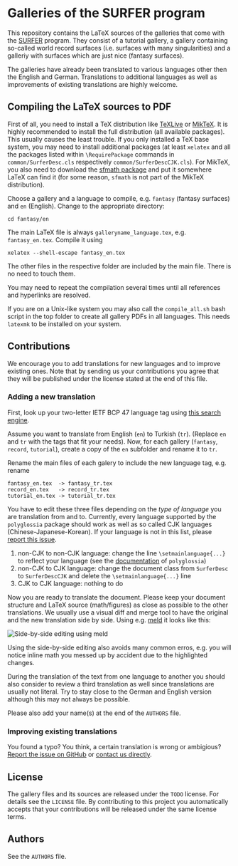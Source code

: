 Galleries of the SURFER program
===============================

This repository contains the LaTeX sources of the galleries that come with the [SURFER](http://imaginary.org/program/surfer/) program. They consist of a tutorial gallery, a gallery containing so-called world record surfaces (i.e. surfaces with many singularities) and a galleriy with surfaces which are just nice (fantasy surfaces).

The galleries have already been translated to various languages other then the English and German. Translations to additional languages as well as improvements of existing translations are highly welcome.

Compiling the LaTeX sources to PDF
----------------------------------

First of all, you need to install a TeX distribution like [TeXLive](https://www.tug.org/texlive/) or [MikTeX](http://www.miktex.org/). It is highly recommended to install the full distribution (all available packages). This usually causes the least trouble. If you only installed a TeX base system, you may need to install additional packages (at least `xelatex` and all the packages listed within `\RequirePackage` commands in `common/SurferDesc.cls` respectively `common/SurferDescCJK.cls`). For MikTeX, you also need to download the [sfmath package](http://www.ctan.org/tex-archive/macros/latex/contrib/sfmath/sfmath.sty) and put it somewhere LaTeX can find it (for some reason, `sfmath` is not part of the MikTeX distribution).

Choose a gallery and a language to compile, e.g. `fantasy` (fantasy surfaces) and `en` (English). Change to the appropriate directory:
```
cd fantasy/en
```

The main LaTeX file is always `galleryname_language.tex`, e.g. `fantasy_en.tex`. Compile it using
```
xelatex --shell-escape fantasy_en.tex
```

The other files in the respective folder are included by the main file. There is no need to touch them.

You may need to repeat the compilation several times until all references and hyperlinks are resolved.

If you are on a Unix-like system you may also call the `compile_all.sh` bash script in the top folder to create all gallery PDFs in all languages. This needs `latexmk` to be installed on your system.

Contributions
-------------

We encourage you to add translations for new languages and to improve existing ones. Note that by sending us your contributions you agree that they will be published under the license stated at the end of this file. 

### Adding a new translation

First, look up your two-letter IETF BCP 47 language tag using [this search engine](http://rishida.net/utils/subtags/). 

Assume you want to translate from English (`en`) to Turkish (`tr`). (Replace `en` and `tr` with the tags that fit your needs). Now, for each gallery (`fantasy`, `record`, `tutorial`), create a copy of the `en` subfolder and rename it to `tr`.

Rename the main files of each galery to include the new language tag, e.g. rename
```
fantasy_en.tex  -> fantasy_tr.tex
record_en.tex   -> record_tr.tex
tutorial_en.tex -> tutorial_tr.tex
```

You have to edit these three files depending on the *type of language* you are translation from and to. Currently, every language supported by the `polyglossia` package should work as well as so called CJK languages (Chinese-Japanese-Korean). If your language is not in this list, please [report this issue](https://github.com/IMAGINARY/SURFER-Galleries/issues/new).

 1. non-CJK to non-CJK language: change the line `\setmainlanguage{...}` to reflect your language (see the [documentation](http://mirrors.ctan.org/macros/latex/contrib/polyglossia/polyglossia.pdf) of `polyglossia`)
 2. non-CJK to CJK language: change the document class from `SurferDesc` to `SurferDescCJK` and delete the `\setmainlanguage{...}` line
 3. CJK to CJK language: nothing to do 

Now you are ready to translate the document. Please keep your document structure and LaTeX source (math/figures) as close as possible to the other translations. We usually use a visual diff and merge tool to have the original and the new translation side by side. Using e.g. [meld](http://meldmerge.org/) it looks like this:

![Side-by-side editing using meld](https://raw.github.com/IMAGINARY/Arnold5to15/gh-pages/images/meld.png "Side-by-side editing using meld")

Using the side-by-side editing also avoids many common erros, e.g. you will notice inline math you messed up by accident due to the highlighted changes.

During the translation of the text from one language to another you should also consider to review a third translation as well since translations are usually not literal. Try to stay close to the German and English version although this may not always be possible. 

Please also add your name(s) at the end of the `AUTHORS` file. 

### Improving existing translations

You found a typo? You think, a certain translation is wrong or ambigious? [Report the issue on GitHub](https://github.com/IMAGINARY/SURFER-Galleries/issues/new) or [contact us directly](http://http//www.imaginary.org/contact).

License
-------

The gallery files and its sources are released under the `TODO` license. For details see the `LICENSE` file. By contributing to this project you automatically accepts that your contributions will be released under the same license terms.

Authors
-------

See the `AUTHORS` file.
